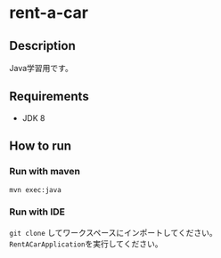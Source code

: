 # rent-a-car
## Description
Java学習用です。

## Requirements
- JDK 8

## How to run

### Run with maven
```
mvn exec:java
```

### Run with IDE  
`git clone` してワークスペースにインポートしてください。  
`RentACarApplication`を実行してください。